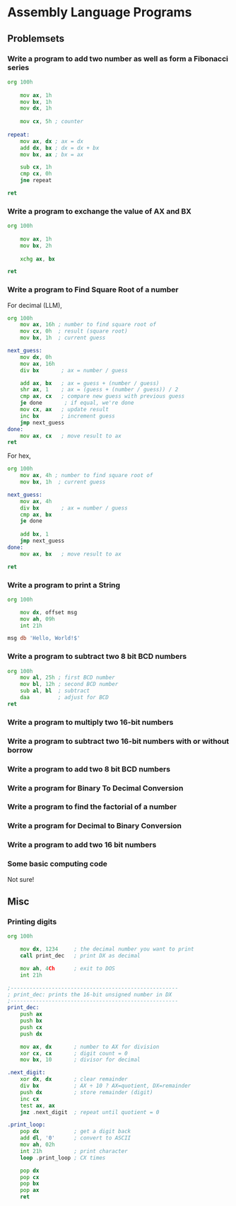 # Assembly Language Programs

## Problemsets

### Write a program to add two number as well as form a Fibonacci series

```asm
org 100h
      
    mov ax, 1h 
    mov bx, 1h
    mov dx, 1h
    
    mov cx, 5h ; counter 
    
repeat:
    mov ax, dx ; ax = dx      
    add dx, bx ; dx = dx + bx
    mov bx, ax ; bx = ax

    sub cx, 1h
    cmp cx, 0h
    jne repeat

ret
```

### Write a program to exchange the value of AX and BX

```asm
org 100h
      
    mov ax, 1h 
    mov bx, 2h
    
    xchg ax, bx

ret
```

### Write a program to Find Square Root of a number

For decimal (LLM),

```asm
org 100h
    mov ax, 16h ; number to find square root of
    mov cx, 0h  ; result (square root)
    mov bx, 1h  ; current guess

next_guess:
    mov dx, 0h
    mov ax, 16h
    div bx       ; ax = number / guess

    add ax, bx   ; ax = guess + (number / guess)
    shr ax, 1    ; ax = (guess + (number / guess)) / 2
    cmp ax, cx   ; compare new guess with previous guess
    je done       ; if equal, we're done
    mov cx, ax   ; update result
    inc bx       ; increment guess
    jmp next_guess
done:
    mov ax, cx   ; move result to ax
ret
```

For hex,

```asm
org 100h
    mov ax, 4h ; number to find square root of
    mov bx, 1h  ; current guess

next_guess:
    mov ax, 4h
    div bx       ; ax = number / guess     
    cmp ax, bx
    je done
    
    add bx, 1
    jmp next_guess
done:
    mov ax, bx   ; move result to ax

ret
```

### Write a program  to print a String

```asm
org 100h

    mov dx, offset msg
    mov ah, 09h
    int 21h

msg db 'Hello, World!$'
```

### Write a program to subtract two 8 bit BCD numbers

```asm
org 100h
    mov al, 25h ; first BCD number
    mov bl, 12h ; second BCD number
    sub al, bl  ; subtract
    daa         ; adjust for BCD
ret
```

### Write a program to multiply two 16-bit numbers

### Write a program to subtract two 16-bit numbers with or without borrow

### Write a program to add two 8 bit BCD numbers

### Write a program  for Binary To Decimal Conversion

### Write a program  to find the factorial of a number

### Write a program  for Decimal to Binary Conversion

### Write a program to add two 16 bit numbers

### Some basic computing code

Not sure!

## Misc

### Printing digits

```asm
org 100h

    mov dx, 1234     ; the decimal number you want to print
    call print_dec   ; print DX as decimal

    mov ah, 4Ch      ; exit to DOS
    int 21h

;-----------------------------------------------------
; print_dec: prints the 16-bit unsigned number in DX
;-----------------------------------------------------
print_dec:
    push ax
    push bx
    push cx
    push dx

    mov ax, dx       ; number to AX for division
    xor cx, cx       ; digit count = 0
    mov bx, 10       ; divisor for decimal

.next_digit:
    xor dx, dx       ; clear remainder
    div bx           ; AX ÷ 10 ? AX=quotient, DX=remainder
    push dx          ; store remainder (digit)
    inc cx
    test ax, ax
    jnz .next_digit  ; repeat until quotient = 0

.print_loop:
    pop dx           ; get a digit back
    add dl, '0'      ; convert to ASCII
    mov ah, 02h
    int 21h          ; print character
    loop .print_loop ; CX times

    pop dx
    pop cx
    pop bx
    pop ax
    ret
```
